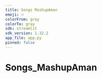 ```yaml
---
title: Songs MashupAman
emoji: 🔥
colorFrom: gray
colorTo: gray
sdk: streamlit
sdk_version: 1.32.2
app_file: app.py
pinned: false
---
```




# Songs_MashupAman
